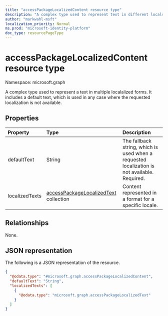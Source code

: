 ```yaml
---
title: "accessPackageLocalizedContent resource type"
description: "A complex type used to represent text in different locals, along with a default text.*"
author: "markwahl-msft"
localization_priority: Normal
ms.prod: "microsoft-identity-platform"
doc_type: resourcePageType
---
```


# accessPackageLocalizedContent resource type

Namespace: microsoft.graph

A complex type used to represent a text in multiple localalized forms. It includes a default text, which is used in any case where the requested localization is not available.

## Properties
|Property|Type|Description|
|:---|:---|:---|
|defaultText|String|The fallback string, which is used when a requested localization is not available. Required. |
|localizedTexts|[accessPackageLocalizedText](../resources/accesspackagelocalizedtext.md) collection|Content represented in a format for a specific locale.|No|No|

## Relationships
None.

## JSON representation
The following is a JSON representation of the resource.
<!-- {
  "blockType": "resource",
  "@odata.type": "microsoft.graph.accessPackageLocalizedContent"
}
-->
``` json
{
  "@odata.type": "#microsoft.graph.accessPackageLocalizedContent",
  "defaultText": "String",
  "localizedTexts": [
    {
      "@odata.type": "microsoft.graph.accessPackageLocalizedText"
    }
  ]
}
```
